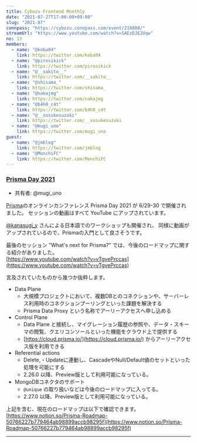 ```yaml
---
title: Cybozu Frontend Monthly
date: "2021-07-27T17:00:00+09:00"
slug: "2021-07"
connpass: "https://cybozu.connpass.com/event/218880/"
streamUrl: "https://www.youtube.com/watch?v=SAEzDJE2Uqw"
no: 13
members:
  - name: "@koba04"
    link: https://twitter.com/koba04
  - name: "@pirosikick"
    link: https://twitter.com/pirosikick
  - name: "@__sakito__"
    link: https://twitter.com/__sakito__
  - name: "@shisama_"
    link: https://twitter.com/shisama_
  - name: "@nakajmg"
    link: https://twitter.com/nakajmg
  - name: "@b4h0_c4t"
    link: https://twitter.com/b4h0_c4t
  - name: "@__sosukesuzuki"
    link: https://twitter.com/__sosukesuzuki
  - name: "@mugi_uno"
    link: https://twitter.com/mugi_uno
guest:
  - name: "@jmblog"
    link: https://twitter.com/jmblog
  - name: "@MonchiFC"
    link: https://twitter.com/MonchiFC
---
```


### [Prisma Day 2021](https://www.prisma.io/day)

- 共有者: @mugi_uno

[Prisma](https://www.prisma.io/)のオンラインカンファレンス Prisma Day 2021 が 6/29-30 で開催されました。
セッションの動画はすべて YouTube にアップされています。

[@kanasugi_y](https://twitter.com/kanasugi_y) さんによる日本語でのワークショップも開催され、
同様に動画がアップされているので、Prismaの入門として良さそうです。

最後のセッション "What's next for Prisma?" では、今後のロードマップに関する紹介がありました。  
[https://www.youtube.com/watch?v=vTgvePrccas](https://www.youtube.com/watch?v=vTgvePrccas)

言及されていたものから幾つか抜粋します。

- Data Plane
    - 大規模プロジェクトにおいて、複数DBとのコネクションや、サーバーレス利用時のコネクションプーリングといった課題を解決する
    - Prisma Data Proxy という名称でアーリーアクセスへ申し込める
- Control Plane
    - Data Plane と接続し、マイグレーション履歴の参照や、データ・スキーマの閲覧、クエリコンソールといった機能をクラウド上で提供する
    - [https://cloud.prisma.io/](https://cloud.prisma.io/) からアーリーアクセス版を利用できる
- Referential actions
    - Delete,・Updateに連動し、CascadeやNull/Default値のセットといった処理を可能にする
    - 2.26.0 以降、Preview版として利用可能になっている。
- MongoDBコネクタのサポート
    - `@unique` の取り扱いなどは今後のロードマップに入ってる。
    - 2.27.0 以降、Preview版として利用可能になっている。

上記を含む、現在のロードマップは以下で確認できます。  
[https://www.notion.so/Prisma-Roadmap-50766227b779464ab98899accb98295f](https://www.notion.so/Prisma-Roadmap-50766227b779464ab98899accb98295f)

---